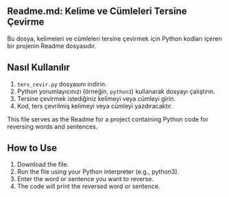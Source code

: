 ## Readme.md: Kelime ve Cümleleri Tersine Çevirme

Bu dosya, kelimeleri ve cümleleri tersine çevirmek için Python kodları içeren bir projenin Readme dosyasıdır.

## Nasıl Kullanılır

1.  `ters_cevir.py` dosyasını indirin.
2.  Python yorumlayıcınızı (örneğin, `python3`) kullanarak dosyayı çalıştırın.
3.  Tersine çevirmek istediğiniz kelimeyi veya cümleyi girin.
4.  Kod, ters çevrilmiş kelimeyi veya cümleyi yazdıracaktır.



This file serves as the Readme for a project containing Python code for reversing words and sentences.

## How to Use

1. Download the file.
2. Run the file using your Python interpreter (e.g., python3).
3. Enter the word or sentence you want to reverse.
4. The code will print the reversed word or sentence.

